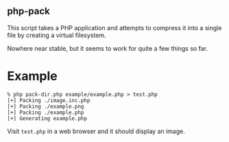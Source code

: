 ## php-pack
This script takes a PHP application and attempts to compress it into a single file by creating a virtual filesystem.

Nowhere near stable, but it seems to work for quite a few things so far.

# Example

    % php pack-dir.php example/example.php > test.php
    [+] Packing ./image.inc.php
    [+] Packing ./example.png
    [+] Packing ./example.php
    [+] Generating example.php

Visit `test.php` in a web browser and it should display an image.

